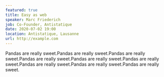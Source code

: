 ```yaml
---
featured: true
title: Easy as web
speaker: Marc Friederich
job: Co-Founder, Antistatique 
date: 2020-07-02 19:00
location: Antistatique, Lausanne
url: http://example.com
---
```

Pandas are really sweet.Pandas are really sweet.Pandas are really sweet.Pandas are really sweet.Pandas are really sweet.Pandas are really sweet.Pandas are really sweet.Pandas are really sweet.Pandas are really sweet.
